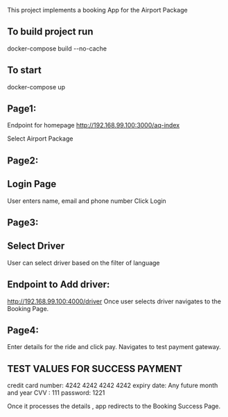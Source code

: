 This project implements a booking App for the Airport Package

## To build project run
docker-compose build --no-cache

## To start
docker-compose up

## Page1:
Endpoint for homepage
http://192.168.99.100:3000/aq-index

Select Airport Package

## Page2: 
## Login Page 
User enters name, email and phone number
Click Login

## Page3:
## Select Driver
User can select driver based on the filter of language

## Endpoint to Add driver:
http://192.168.99.100:4000/driver
Once user selects driver navigates to the Booking Page.

## Page4:
Enter details for the ride and click pay.
Navigates to test payment gateway.

## TEST VALUES FOR SUCCESS PAYMENT
 credit card number: 4242 4242 4242 4242
 expiry date: Any future month and year
 CVV : 111
 password: 1221

Once it processes the details , app redirects to the Booking Success Page.

